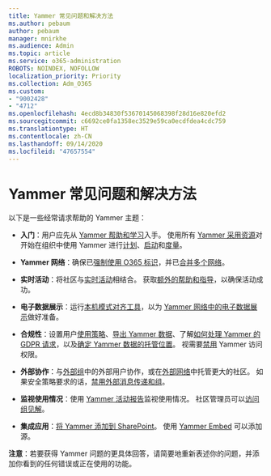 ```yaml
---
title: Yammer 常见问题和解决方法
ms.author: pebaum
author: pebaum
manager: mnirkhe
ms.audience: Admin
ms.topic: article
ms.service: o365-administration
ROBOTS: NOINDEX, NOFOLLOW
localization_priority: Priority
ms.collection: Adm_O365
ms.custom:
- "9002428"
- "4712"
ms.openlocfilehash: 4ecd8b34830f53670145068398f28d16e820efd2
ms.sourcegitcommit: c6692ce0fa1358ec3529e59ca0ecdfdea4cdc759
ms.translationtype: HT
ms.contentlocale: zh-CN
ms.lasthandoff: 09/14/2020
ms.locfileid: "47657554"
---
```

# <a name="yammer-common-issues-and-resolutions"></a>Yammer 常见问题和解决方法

以下是一些经常请求帮助的 Yammer 主题：

- **入门**：用户应先从 [Yammer 帮助和学习](https://support.office.com/yammer)入手。 使用所有 [Yammer 采用资源](https://aka.ms/yamresources)对开始在组织中使用 Yammer 进行[计划](https://aka.ms/YamSuccessGuide)、[启动](https://aka.ms/YamLaunchPlaybook)和[度量](https://aka.ms/YamMeasureSuccesGuide)。 

- **Yammer 网络**：确保已[强制使用 O365 标识](https://docs.microsoft.com/yammer/configure-your-yammer-network/enforce-office-365-identity)，并已[合并多个网络](https://docs.microsoft.com/yammer/configure-your-yammer-network/consolidate-multiple-yammer-networks)。 

- **实时活动**：将社区与[实时活动](https://docs.microsoft.com/yammer/manage-yammer-groups/yammer-live-events)相结合。 获取[额外的帮助和指导](https://resources.techcommunity.microsoft.com/live-events/assistance/)，以确保活动成功。 

- **电子数据展示**：运行[本机模式对齐工具](https://docs.microsoft.com/yammer/configure-your-yammer-network/overview-native-mode)，以为 [Yammer 网络中的电子数据展示](https://docs.microsoft.com/yammer/manage-security-and-compliance/overview-of-ediscovery)做好准备。 

- **合规性**：设置用户[使用策略](https://docs.microsoft.com/yammer/manage-security-and-compliance/set-up-a-usage-policy)、[导出 Yammer 数据](https://docs.microsoft.com/yammer/manage-security-and-compliance/export-yammer-enterprise-data)、了解[如何处理 Yammer 的 GDPR 请求](https://docs.microsoft.com/yammer/manage-security-and-compliance/gdpr-requests-in-yammer-enterprise)，以及[确定 Yammer 数据的托管位置](https://docs.microsoft.com/yammer/manage-security-and-compliance/data-residency)。 视需要[禁用](https://docs.microsoft.com/yammer/manage-yammer-users/turn-off-user-access) Yammer 访问权限。

- **外部协作**：与[外部组](https://docs.microsoft.com/yammer/work-with-external-users/create-and-manage-external-groups)中的外部用户协作，或在[外部网络](https://docs.microsoft.com/yammer/work-with-external-users/create-and-manage-an-external-network)中托管更大的社区。 如果安全策略要求的话，[禁用外部消息传递和组](https://docs.microsoft.com/yammer/work-with-external-users/disable-external-messaging)。

- **监视使用情况**：使用 [Yammer 活动报告](https://docs.microsoft.com/microsoft-365/admin/activity-reports/yammer-activity-report)监视使用情况。 社区管理员可以[访问组见解](https://support.office.com/article/view-group-insights-in-yammer-73f9fa6d-d442-4f25-9194-d5317c9328ab)。

- **集成应用**：[将 Yammer 添加到 SharePoint](https://docs.microsoft.com/yammer/integrate-yammer-with-other-apps/embed-a-feed-into-a-sharepoint-site)。 使用 [Yammer Embed](https://developer.yammer.com/docs/embed) 可以添加源。 

**注意**：若要获得 Yammer 问题的更具体回答，请简要地重新表述你的问题，并添加你看到的任何错误或正在使用的功能。
